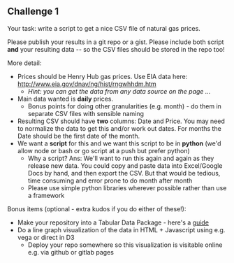 ## Challenge 1

Your task: write a script to get a nice CSV file of natural gas prices.

Please publish your results in a git repo or a gist. Please include both script **and** your resulting data -- so the CSV files should be stored in the repo too!

More detail:

* Prices should be Henry Hub gas prices. Use EIA data here: http://www.eia.gov/dnav/ng/hist/rngwhhdm.htm
  * *Hint: you can get the data from any data source on the page ...*
* Main data wanted is **daily** prices.
  * Bonus points for doing other granularities (e.g. month) - do them in separate CSV files with sensible naming
* Resulting CSV should have **two** columns: Date and Price. You may need to normalize the data to get this and/or work out dates. For months the Date should be the first date of the month.
* We want a **script** for this and we want this script to be in **python** (we'd allow node or bash or go script at a push but prefer python)
  * Why a script? Ans: We'll want to run this again and again as they release new data. You could copy and paste data into Excel/Google Docs by hand, and then export the CSV. But that would be tedious, time consuming and error prone to do month after month
  * Please use simple python libraries wherever possible rather than use a framework

Bonus items (optional - extra kudos if you do either of these!):

* Make your repository into a Tabular Data Package - here's a [guide](http://datahub.io/docs/data-packages/publish-tabular)
* Do a line graph visualization of the data in HTML + Javascript using e.g. vega or direct in D3
  * Deploy your repo somewhere so this visualization is visitable online e.g. via github or gitlab pages
